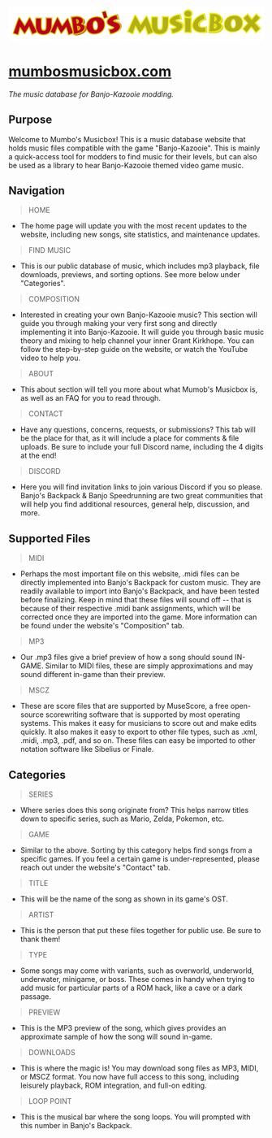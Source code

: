 ![Mumbo's Musix Box](images/mmb_banner.png)

# [mumbosmusicbox.com](http://mumbosmusicbox.com)
_The music database for Banjo-Kazooie modding._

## Purpose
Welcome to Mumbo's Musicbox! This is a music database website that holds music files compatible with the game "Banjo-Kazooie". This is mainly a quick-access tool for modders to find music for their levels, but can also be used as a library to hear Banjo-Kazooie themed video game music.

## Navigation
> HOME
* The home page will update you with the most recent updates to the website, including new songs, site statistics, and maintenance updates.

> FIND MUSIC
* This is our public database of music, which includes mp3 playback, file downloads, previews, and sorting options. See more below under "Categories".

> COMPOSITION
* Interested in creating your own Banjo-Kazooie music? This section will guide you through making your very first song and directly implementing it into Banjo-Kazooie. It will guide you through basic music theory and mixing to help channel your inner Grant Kirkhope. You can follow the step-by-step guide on the website, or watch the YouTube video to help you.

> ABOUT
* This about section will tell you more about what Mumob's Musicbox is, as well as an FAQ for you to read through.

> CONTACT
* Have any questions, concerns, requests, or submissions? This tab will be the place for that, as it will include a place for comments & file uploads. Be sure to include your full Discord name, including the 4 digits at the end!

> DISCORD
* Here you will find invitation links to join various Discord if you so please. Banjo's Backpack & Banjo Speedrunning are two great communities that will help you find additional resources, general help, discussion, and more.

## Supported Files
> MIDI
* Perhaps the most important file on this website, .midi files can be directly implemented into Banjo's Backpack for custom music. They are readily available to import into Banjo's Backpack, and have been tested before finalizing. Keep in mind that these files will sound off -- that is because of their respective .midi bank assignments, which will be corrected once they are imported into the game. More information can be found under the website's "Composition" tab.

> MP3
* Our .mp3 files give a brief preview of how a song should sound IN-GAME. Similar to MIDI files, these are simply approximations and may sound different in-game than their preview.

> MSCZ
* These are score files that are supported by MuseScore, a free open-source scorewriting software that is supported by most operating systems. This makes it easy for musicians to score out and make edits quickly. It also makes it easy to export to other file types, such as .xml, .midi, .mp3, .pdf, and so on. These files can easy be imported to other notation software like Sibelius or Finale.

## Categories
> SERIES
* Where series does this song originate from? This helps narrow titles down to specific series, such as Mario, Zelda, Pokemon, etc.

> GAME
* Similar to the above. Sorting by this category helps find songs from a specific games. If you feel a certain game is under-represented, please reach out under  the website's "Contact" tab.

> TITLE
* This will be the name of the song as shown in its game's OST.

> ARTIST
* This is the person that put these files together for public use. Be sure to thank them!

> TYPE
* Some songs may come with variants, such as overworld, underworld, underwater, minigame, or boss. These comes in handy when trying to add music for particular parts of a ROM hack, like a cave or a dark passage.

> PREVIEW
* This is the MP3 preview of the song, which gives provides an approximate sample of how the song will sound in-game.

> DOWNLOADS
* This is where the magic is! You may download song files as MP3, MIDI, or MSCZ format. You now have full access to this song, including leisurely playback, ROM integration, and full-on editing. 

> LOOP POINT
* This is the musical bar where the song loops. You will prompted with this number in Banjo's Backpack.
